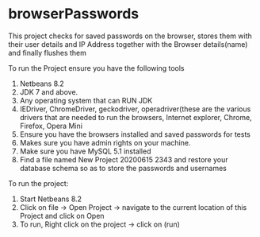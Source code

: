 # browserPasswords

This project checks for saved passwords on the browser, stores them with their user details and IP Address together with the Browser details(name) and finally flushes them

To run the Project ensure you have the following tools
1. Netbeans 8.2
2. JDK 7 and above.
3. Any operating system that can RUN JDK
4. IEDriver, ChromeDriver, geckodriver, operadriver(these are the various drivers that are needed to run the browsers, Internet explorer, Chrome, Firefox, Opera Mini
5. Ensure you have the browsers installed and saved passwords for tests
6. Makes sure you have admin rights on your machine.
7. Make sure you have MySQL 5.1 installed
8. Find a file named New Project 20200615 2343 and restore your database schema so as to store the passwords and usernames 

To run the project:
1. Start Netbeans 8.2
2. Click on file -> Open Project -> navigate to the current location of this Project and click on Open
3. To run, Right click on the project -> click on (run)
